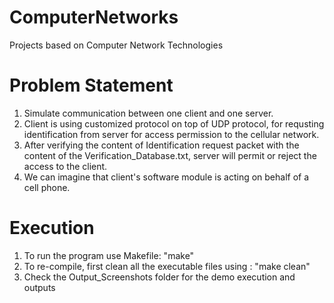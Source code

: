 # ComputerNetworks
Projects based on Computer Network Technologies

# Problem Statement
1. Simulate communication between one client and one server. 
2. Client is using customized protocol on top of UDP protocol, for requsting identification from server for access permission to the cellular network.
3. After verifying the content of Identification request packet with the content of the Verification_Database.txt, server will permit or reject the access to the client.
4. We can imagine that client's software module is acting on behalf of a cell phone.

# Execution
1. To run the program use Makefile: "make"
2. To re-compile, first clean all the executable files using : "make clean"
3. Check the Output_Screenshots folder for the demo execution and outputs
